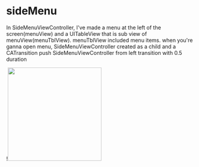 # sideMenu

In SideMenuViewController, I've made a menu at the left of the screen(menuView) and a UITableView that is sub view of menuView(menuTblView).
menuTblView included menu items.
when you're ganna open menu,  SideMenuViewController created as a child and a CATransition push SideMenuViewController from left transition with 0.5 duration

!<img src=https://user-images.githubusercontent.com/63610480/102804566-29973a00-43cf-11eb-9be2-cda13b7021da.png width="250">
